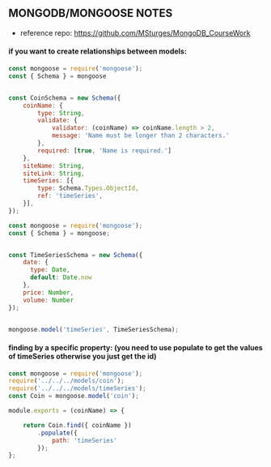 ## MONGODB/MONGOOSE NOTES

- reference repo: https://github.com/MSturges/MongoDB_CourseWork

#### if you want to create relationships between models:

```js
const mongoose = require('mongoose');
const { Schema } = mongoose


const CoinSchema = new Schema({
    coinName: {
        type: String,
        validate: {
            validator: (coinName) => coinName.length > 2,
            message: 'Name must be longer than 2 characters.'
        },
        required: [true, 'Name is required.']
    },
    siteName: String,
    siteLink: String,
    timeSeries: [{
        type: Schema.Types.ObjectId,
        ref: 'timeSeries',
    }],
});
```

```js
const mongoose = require('mongoose');
const { Schema } = mongoose;


const TimeSeriesSchema = new Schema({
    date: {
      type: Date,
      default: Date.now
    },
    price: Number,
    volume: Number
});


mongoose.model('timeSeries', TimeSeriesSchema);
```

#### finding by a specific property: (you need to use populate to get the values of timeSeries otherwise you just get the id)

```js
const mongoose = require('mongoose');
require('../../../models/coin');
require('../../../models/timeSeries');
const Coin = mongoose.model('coin');

module.exports = (coinName) => {

    return Coin.find({ coinName })
        .populate({
            path: 'timeSeries'
        });
};
```